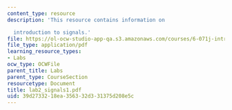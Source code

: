 ```yaml
---
content_type: resource
description: 'This resource contains information on

  introduction to signals.'
file: https://ol-ocw-studio-app-qa.s3.amazonaws.com/courses/6-071j-introduction-to-electronics-signals-and-measurement-spring-2006/39d2733218ea356332d331375d208e5c_lab2_signals1.pdf
file_type: application/pdf
learning_resource_types:
- Labs
ocw_type: OCWFile
parent_title: Labs
parent_type: CourseSection
resourcetype: Document
title: lab2_signals1.pdf
uid: 39d27332-18ea-3563-32d3-31375d208e5c
---
```

